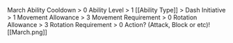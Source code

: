 March
Ability Cooldown > 0
Ability Level > 1
[[Ability Type]] > Dash
Initiative > 1
Movement Allowance > 3
Movement Requirement > 0
Rotation Allowance > 3
Rotation Requirement > 0
Action? (Attack, Block or etc)![[March.png]]